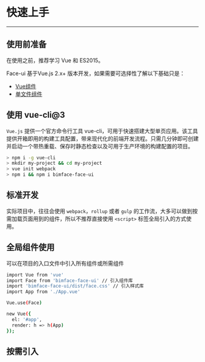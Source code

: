 # 快速上手
----

## 使用前准备
在使用之前，推荐学习 Vue 和 ES2015。

Face-ui 基于Vue.js 2.x+ 版本开发，如果需要可选择性了解以下基础只是：

- [Vue组件](https://cn.vuejs.org/v2/guide/components.html)
- [单文件组件](https://cn.vuejs.org/v2/guide/single-file-components.html)


## 使用 vue-cli@3

```Vue.js``` 提供一个官方命令行工具 vue-cli，可用于快速搭建大型单页应用。该工具提供开箱即用的构建工具配置，带来现代化的前端开发流程。只需几分钟即可创建并启动一个带热重载、保存时静态检查以及可用于生产环境的构建配置的项目。
``` bash
> npm i -g vue-cli
> mkdir my-project && cd my-project
> vue init webpack
> npm i && npm i bimface-face-ui
```


## 标准开发
实际项目中，往往会使用 ```webpack```，```rollup``` 或者 ```gulp``` 的工作流，大多可以做到按需加载页面用到的组件，所以不推荐直接使用 ```<script>``` 标签全局引入的方式使用。

## 全局组件使用
可以在项目的入口文件中引入所有组件或所需组件
``` bash
import Vue from 'vue'
import Face from 'bimface-face-ui' // 引入组件库
import 'bimface-face-ui/dist/face.css' // 引入样式库
import App from './App.vue'

Vue.use(Face)

new Vue({
  el: '#app',
  render: h => h(App)
});
```

## 按需引入
